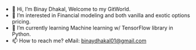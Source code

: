 - 👋 Hi, I’m Binay Dhakal, Welcome to my GitWorld.
- 👀 I’m interested in Financial modeling and both vanilla and exotic options pricing.
- 🌱 I’m currently learning Machine learning  w/ TensorFlow library in Python.
- 📫 How to reach me?  eMail: binaydhakal01@gmail.com

<!---
Binay01123/Binay01123 is a ✨ special ✨ repository because its `README.md` (this file) appears on your GitHub profile.
You can click the Preview link to take a look at your changes.
--->
